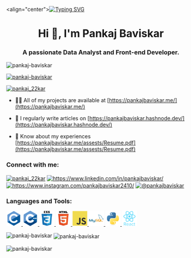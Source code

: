 <align="center">[![Typing SVG](https://readme-typing-svg.herokuapp.com?&color=0DC8BA&size=29&multiline=true&width=700&lines=Welcome+To+The+Pankaj+Baviskar+Github+Profile)](https://git.io/typing-svg)

<h1 align="center">Hi 👋, I'm Pankaj Baviskar</h1>
<h3 align="center">A passionate Data Analyst and Front-end Developer.</h3>

<p align="left"> <img src="https://komarev.com/ghpvc/?username=pankaj-baviskar&label=Profile%20views&color=0e75b6&style=flat" alt="pankaj-baviskar" /> </p>

<p align="left"> <a href="https://github.com/ryo-ma/github-profile-trophy"><img src="https://github-profile-trophy.vercel.app/?username=pankaj-baviskar" alt="pankaj-baviskar" /></a> </p>

<p align="left"> <a href="https://twitter.com/pankaj_22kar" target="blank"><img src="https://img.shields.io/twitter/follow/pankaj_22kar?logo=twitter&style=for-the-badge" alt="pankaj_22kar" /></a> </p>

- 👨‍💻 All of my projects are available at [https://pankajbaviskar.me/](https://pankajbaviskar.me/)

- 📝 I regularly write articles on [https://pankajbaviskar.hashnode.dev/](https://pankajbaviskar.hashnode.dev/)

- 📄 Know about my experiences [https://pankajbaviskar.me/assests/Resume.pdf](https://pankajbaviskar.me/assests/Resume.pdf)

<h3 align="left">Connect with me:</h3>
<p align="left">
<a href="https://twitter.com/pankaj_22kar" target="blank"><img align="center" src="https://raw.githubusercontent.com/rahuldkjain/github-profile-readme-generator/master/src/images/icons/Social/twitter.svg" alt="pankaj_22kar" height="30" width="40" /></a>
<a href="https://linkedin.com/in/https://www.linkedin.com/in/pankajbaviskar/" target="blank"><img align="center" src="https://raw.githubusercontent.com/rahuldkjain/github-profile-readme-generator/master/src/images/icons/Social/linked-in-alt.svg" alt="https://www.linkedin.com/in/pankajbaviskar/" height="30" width="40" /></a>
<a href="https://instagram.com/https://www.instagram.com/pankajbaviskar2410/" target="blank"><img align="center" src="https://raw.githubusercontent.com/rahuldkjain/github-profile-readme-generator/master/src/images/icons/Social/instagram.svg" alt="https://www.instagram.com/pankajbaviskar2410/" height="30" width="40" /></a>
<a href="https://hashnode.com/@pankajbaviskar" target="blank"><img align="center" src="https://raw.githubusercontent.com/rahuldkjain/github-profile-readme-generator/master/src/images/icons/Social/hashnode.svg" alt="@pankajbaviskar" height="30" width="40" /></a>
</p>

<h3 align="left">Languages and Tools:</h3>
<p align="left"> <a href="https://www.cprogramming.com/" target="_blank" rel="noreferrer"> <img src="https://raw.githubusercontent.com/devicons/devicon/master/icons/c/c-original.svg" alt="c" width="40" height="40"/> </a> <a href="https://www.w3schools.com/cpp/" target="_blank" rel="noreferrer"> <img src="https://raw.githubusercontent.com/devicons/devicon/master/icons/cplusplus/cplusplus-original.svg" alt="cplusplus" width="40" height="40"/> </a> <a href="https://www.w3schools.com/css/" target="_blank" rel="noreferrer"> <img src="https://raw.githubusercontent.com/devicons/devicon/master/icons/css3/css3-original-wordmark.svg" alt="css3" width="40" height="40"/> </a> <a href="https://www.w3.org/html/" target="_blank" rel="noreferrer"> <img src="https://raw.githubusercontent.com/devicons/devicon/master/icons/html5/html5-original-wordmark.svg" alt="html5" width="40" height="40"/> </a> <a href="https://developer.mozilla.org/en-US/docs/Web/JavaScript" target="_blank" rel="noreferrer"> <img src="https://raw.githubusercontent.com/devicons/devicon/master/icons/javascript/javascript-original.svg" alt="javascript" width="40" height="40"/> </a> <a href="https://www.mysql.com/" target="_blank" rel="noreferrer"> <img src="https://raw.githubusercontent.com/devicons/devicon/master/icons/mysql/mysql-original-wordmark.svg" alt="mysql" width="40" height="40"/> </a> <a href="https://www.python.org" target="_blank" rel="noreferrer"> <img src="https://raw.githubusercontent.com/devicons/devicon/master/icons/python/python-original.svg" alt="python" width="40" height="40"/> </a> <a href="https://reactjs.org/" target="_blank" rel="noreferrer"> <img src="https://raw.githubusercontent.com/devicons/devicon/master/icons/react/react-original-wordmark.svg" alt="react" width="40" height="40"/> </a> </p>

<p><img align="left" src="https://github-readme-stats.vercel.app/api/top-langs?username=pankaj-baviskar&show_icons=true&locale=en&layout=compact" alt="pankaj-baviskar" /></p>

<p>&nbsp;<img align="center" src="https://github-readme-stats.vercel.app/api?username=pankaj-baviskar&show_icons=true&locale=en" alt="pankaj-baviskar" /></p>

<p><img align="center" src="https://github-readme-streak-stats.herokuapp.com/?user=pankaj-baviskar&" alt="pankaj-baviskar" /></p>
